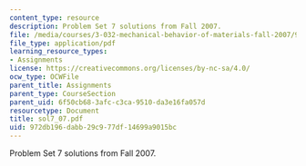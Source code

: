 ```yaml
---
content_type: resource
description: Problem Set 7 solutions from Fall 2007.
file: /media/courses/3-032-mechanical-behavior-of-materials-fall-2007/972db196dabb29c977df14699a9015bc_sol7_07.pdf
file_type: application/pdf
learning_resource_types:
- Assignments
license: https://creativecommons.org/licenses/by-nc-sa/4.0/
ocw_type: OCWFile
parent_title: Assignments
parent_type: CourseSection
parent_uid: 6f50cb68-3afc-c3ca-9510-da3e16fa057d
resourcetype: Document
title: sol7_07.pdf
uid: 972db196-dabb-29c9-77df-14699a9015bc
---
```

Problem Set 7 solutions from Fall 2007.